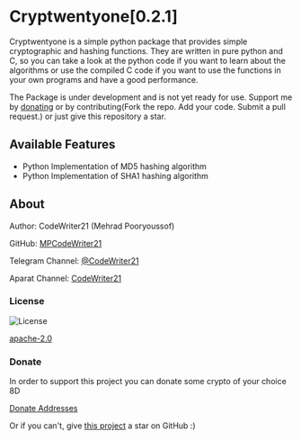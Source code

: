 Cryptwentyone\[0.2.1\]
=============

Cryptwentyone is a simple python package that provides simple cryptographic and hashing functions. They are written in
pure python and C, so you can take a look at the python code if you want to learn about the algorithms or use the
compiled C code if you want to use the functions in your own programs and have a good performance.

The Package is under development and is not yet ready for use. Support me
by [donating](https://github.com/MPCodeWriter21/cryptwentyone/blob/master/DONATE.md) or by contributing(Fork the repo.
Add your code. Submit a pull request.) or just give this repository a star.

Available Features
------------------

+ Python Implementation of MD5 hashing algorithm
+ Python Implementation of SHA1 hashing algorithm

About
-----
Author: CodeWriter21 (Mehrad Pooryoussof)

GitHub: [MPCodeWriter21](https://github.com/MPCodeWriter21)

Telegram Channel: [@CodeWriter21](https://t.me/CodeWriter21)

Aparat Channel: [CodeWriter21](https://www.aparat.com/CodeWriter21)

### License

![License](https://img.shields.io/github/license/MPCodeWriter21/cryptwentyone)

[apache-2.0](http://www.apache.org/licenses/LICENSE-2.0)

### Donate

In order to support this project you can donate some crypto of your choice 8D

[Donate Addresses](https://github.com/MPCodeWriter21/log21/blob/master/DONATE.md)

Or if you can't, give [this project](https://github.com/MPCodeWriter21/log21) a star on GitHub :)

